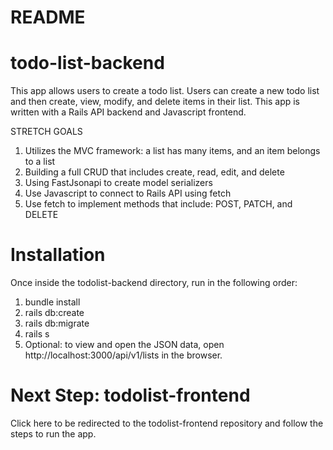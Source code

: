 # README

# todo-list-backend
This app allows users to create a todo list. Users can create a new todo list and then create, view, modify, and delete items in their list. This app is written with a Rails API backend and Javascript frontend. 

STRETCH GOALS

1. Utilizes the MVC framework: a list has many items, and an item belongs to a list
2. Building a full CRUD that includes create, read, edit, and delete
3. Using FastJsonapi to create model serializers
4. Use Javascript to connect to Rails API using fetch
5. Use fetch to implement methods that include: POST, PATCH, and DELETE

# Installation
Once inside the todolist-backend directory, run in the following order:
1. bundle install
2. rails db:create
3. rails db:migrate
4. rails s
5. Optional: to view and open the JSON data, open http://localhost:3000/api/v1/lists in the browser. 

# Next Step: todolist-frontend
Click here to be redirected to the todolist-frontend repository and follow the steps to run the app.



